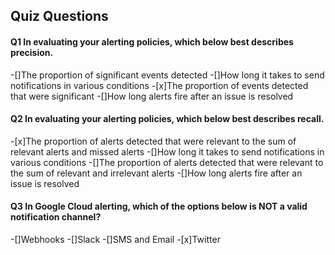 ## Quiz Questions

#### Q1 In evaluating your alerting policies, which below best describes precision.

-[]The proportion of significant events detected
-[]How long it takes to send notifications in various conditions
-[x]The proportion of events detected that were significant
-[]How long alerts fire after an issue is resolved

#### Q2 In evaluating your alerting policies, which below best describes recall.

-[x]The proportion of alerts detected that were relevant to the sum of relevant alerts and missed alerts
-[]How long it takes to send notifications in various conditions
-[]The proportion of alerts detected that were relevant to the sum of relevant and irrelevant alerts
-[]How long alerts fire after an issue is resolved

#### Q3 In Google Cloud alerting, which of the options below is NOT a valid notification channel?

-[]Webhooks
-[]Slack
-[]SMS and Email
-[x]Twitter
